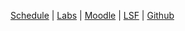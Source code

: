 
<p><a href="{{site.baseurl}}ss2015/info2/schedule">Schedule</a>
| <a href="{{site.baseurl}}ss2015/info2/labs">Labs</a>
| <a href="https://moodle.htw-berlin.de/course/view.php?id=5941">Moodle</a>
| <a href="https://lsf.htw-berlin.de/qisserver/rds?state=wsearchv&search=2&veranstaltung.veranstid=102655">LSF</a> |
<a href="https://github.com/htw-imi-info2">Github</a></p>
